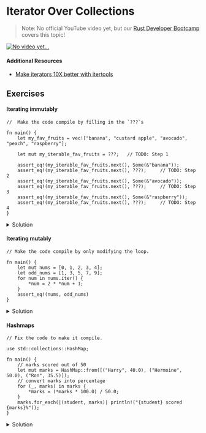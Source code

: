 # Iterator Over Collections

> Note: No official YouTube video yet, but our <a href="https://letsgetrusty.com/bootcamp-hsk41" target="_blank">Rust Developer Bootcamp</a> covers this topic!

<a href="https://letsgetrusty.com/bootcamp-hsk41" target="_blank">
    <img src="https://d1aettbyeyfilo.cloudfront.net/letsgetrusty/31007320_1703634176QCJNo_video_yet.png" alt="No video yet..."/>
</a>

#### Additional Resources
- <a href="https://youtu.be/qY9j4dRaMjU" target="_blank">Make iterators 10X better with itertools</a>

## Exercises

#### Iterating immutably

```rust,editable,compile_fail
//  Make the code compile by filling in the `???`s

fn main() {
    let my_fav_fruits = vec!["banana", "custard apple", "avocado", "peach", "raspberry"];

    let mut my_iterable_fav_fruits = ???;   // TODO: Step 1

    assert_eq!(my_iterable_fav_fruits.next(), Some(&"banana"));
    assert_eq!(my_iterable_fav_fruits.next(), ???);     // TODO: Step 2
    assert_eq!(my_iterable_fav_fruits.next(), Some(&"avocado"));
    assert_eq!(my_iterable_fav_fruits.next(), ???);     // TODO: Step 3
    assert_eq!(my_iterable_fav_fruits.next(), Some(&"raspberry"));
    assert_eq!(my_iterable_fav_fruits.next(), ???);     // TODO: Step 4
}
```

<details>
  <summary>Solution</summary>
  
  ```rust
fn main() {
    let my_fav_fruits = vec!["banana", "custard apple", "avocado", "peach", "raspberry"];

    let mut my_iterable_fav_fruits = my_fav_fruits.iter();

    assert_eq!(my_iterable_fav_fruits.next(), Some(&"banana"));
    assert_eq!(my_iterable_fav_fruits.next(), Some(&"custard apple"));
    assert_eq!(my_iterable_fav_fruits.next(), Some(&"avocado"));
    assert_eq!(my_iterable_fav_fruits.next(), Some(&"peach"));
    assert_eq!(my_iterable_fav_fruits.next(), Some(&"raspberry"));
    assert_eq!(my_iterable_fav_fruits.next(), None);
}
  ```
</details>

#### Iterating mutably

```rust,editable,compile_fail
// Make the code compile by only modifying the loop.

fn main() {
    let mut nums = [0, 1, 2, 3, 4];
    let odd_nums = [1, 3, 5, 7, 9];
    for num in nums.iter() {
        *num = 2 * *num + 1;
    }
    assert_eq!(nums, odd_nums)
}
```

<details>
  <summary>Solution</summary>
  
  ```rust
fn main() {
    let mut nums = [0, 1, 2, 3, 4];
    let odd_nums = [1, 3, 5, 7, 9];
    for num in nums.iter_mut() {
        *num = 2 * *num + 1;
    }
    assert_eq!(nums, odd_nums)
}
  ```
</details>

#### Hashmaps

```rust,editable,compile_fail
// Fix the code to make it compile.

use std::collections::HashMap;

fn main() {
    // marks scored out of 50
    let mut marks = HashMap::from([("Harry", 40.0), ("Hermoine", 50.0), ("Ron", 35.5)]);
    // convert marks into percentage
    for (_, marks) in marks {
        *marks = (*marks * 100.0) / 50.0;
    }
    marks.for_each(|(student, marks)| println!("{student} scored {marks}%"));
}
```

<details>
  <summary>Solution</summary>
  
  ```rust
use std::collections::HashMap;

fn main() {
    // marks scored out of 50
    let mut marks = HashMap::from([("Harry", 40.0), ("Hermoine", 50.0), ("Ron", 35.5)]);
    // convert marks into percentage
    for (_, marks) in marks.iter_mut() {
        *marks = (*marks * 100.0) / 50.0;
    }
    marks.iter().for_each(|(student, marks)| println!("{student} scored {marks}%"));
}
  ```
</details>
